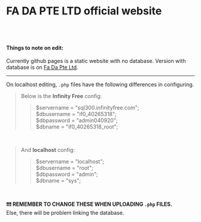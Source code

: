# FA DA PTE LTD official website

<br><br>

#### Things to note on edit:

Currently github pages is a static website with no database. Version with database is on [Fa Da Pte Ltd](https://fadapteltd.infinityfreeapp.com/).

---

On localhost editing, `.php` files have the following differences in configuring.
> Below is the **Infinity Free** config:<br>
>>$servername = "sql300.infinityfree.com";<br>
>>$dbusername = "if0_40265318";<br>
>>$dbpassword = "admin040920";<br>
>>$dbname = "if0_40265318_root";<br>

<br>

>And **localhost** config:<br>
>>$servername = "localhost";<br>
>>$dbusername = "root";<br>
>>$dbpassword = "admin";<br>
>>$dbname = "sys";<br>

<br>

**❗❗❗ REMEMBER TO CHANGE THESE WHEN UPLOADING `.php` FILES.**<br>
Else, there will be problem linking the database.